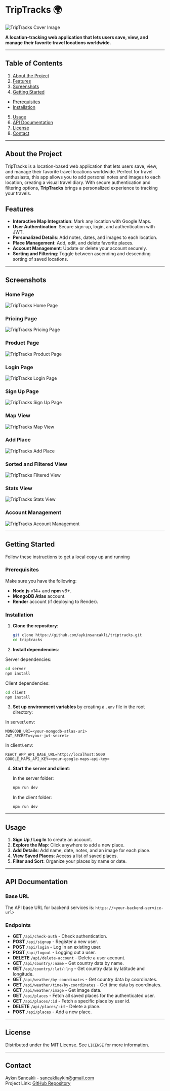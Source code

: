 # TripTracks 🌍

![TripTracks Cover Image](./assets/cover.jpg)

**A location-tracking web application that lets users save, view, and manage their favorite travel locations worldwide.**

---

## Table of Contents

1. [About the Project](#about-the-project)
2. [Features](#features)
3. [Screenshots](#screenshots)
4. [Getting Started](#getting-started)

- [Prerequisites](#prerequisites)
- [Installation](#installation)

5. [Usage](#usage)
6. [API Documentation](#api-documentation)
7. [License](#license)
8. [Contact](#contact)

---

## About the Project

TripTracks is a location-based web application that lets users save, view, and manage their favorite travel locations worldwide. Perfect for travel enthusiasts, this app allows you to add personal notes and images to each location, creating a visual travel diary. With secure authentication and filtering options, **TripTracks** brings a personalized experience to tracking your travels.

## Features

- **Interactive Map Integration**: Mark any location with Google Maps.
- **User Authentication**: Secure sign-up, login, and authentication with JWT.
- **Personalized Details**: Add notes, dates, and images to each location.
- **Place Management**: Add, edit, and delete favorite places.
- **Account Management**: Update or delete your account securely.
- **Sorting and Filtering**: Toggle between ascending and descending sorting of saved locations.

---

## Screenshots

### Home Page

![TripTracks Home Page](./assets/homepage.jpg)

### Pricing Page

![TripTracks Pricing Page](./assets/pricing.jpg)

### Product Page

![TripTracks Product Page](./assets/product.jpg)

### Login Page

![TripTracks Login Page](./assets/login.jpg)

### Sign Up Page

![TripTracks Sign Up Page](./assets/signup.jpg)

### Map View

![TripTracks Map View](./assets/map-view.jpg)

### Add Place

![TripTracks Add Place](./assets/add-place.jpg)

### Sorted and Filtered View

![TripTracks Filtered View](./assets/sorted-view.jpg)

### Stats View

![TripTracks Stats View](./assets/stats-view.jpg)

### Account Management

![TripTracks Account Management](./assets/account.jpg)

---

## Getting Started

Follow these instructions to get a local copy up and running

### Prerequisites

Make sure you have the following:

- **Node.js** v14+ and **npm** v6+.
- **MongoDB Atlas** account.
- **Render** account (if deploying to Render).

### Installation

1. **Clone the repository**:

   ```bash
   git clone https://github.com/aykinsancakli/triptracks.git
   cd triptracks
   ```

2. **Install dependencies**:

Server dependencies:

```bash
cd server
npm install
```

Client dependencies:

```bash
cd client
npm install
```

3. **Set up environment variables** by creating a `.env` file in the root directory:

In server/.env:

```plaintext
MONGODB_URI=<your-mongodb-atlas-uri>
JWT_SECRET=<your-jwt-secret>
```

In client/.env:

```plaintext
REACT_APP_API_BASE_URL=http://localhost:5000
GOOGLE_MAPS_API_KEY=<your-google-maps-api-key>
```

4. **Start the server and client**:

   In the server folder:

   ```bash
   npm run dev
   ```

   In the client folder:

   ```bash
   npm run dev
   ```

---

## Usage

1. **Sign Up / Log In** to create an account.
2. **Explore the Map**: Click anywhere to add a new place.
3. **Add Details**: Add name, date, notes, and an image for each place.
4. **View Saved Places**: Access a list of saved places.
5. **Filter and Sort**: Organize your places by name or date.

---

## API Documentation

### Base URL

The API base URL for backend services is:
`https://<your-backend-service-url>`

### Endpoints

- **GET** `/api/check-auth` - Check authentication.
- **POST** `/api/signup` - Register a new user.
- **POST** `/api/login` - Log in an existing user.
- **POST** `/api/logout` - Logging out a user.
- **DELETE** `/api/delete-account` - Delete a user account.
- **GET** `/api/country/:name` - Get country data by name.
- **GET** `/api/country/:lat/:lng` - Get country data by latitude and longitude.
- **GET** `/api/weather/by-coordinates` - Get country data by coordinates.
- **GET** `/api/weather/time/by-coordinates` - Get time data by coordinates.
- **GET** `/api/weather/image` - Get image data.
- **GET** `/api/places` - Fetch all saved places for the authenticated user.
- **GET** `/api/places/:id` - Fetch a specific place by user id.
- **DELETE** `/api/places/:id` - Delete a place.
- **POST** `/api/places` - Add a new place.

---

## License

Distributed under the MIT License. See `LICENSE` for more information.

---

## Contact

Aykın Sancaklı - [sancakliaykin@gmail.com](mailto:sancakliaykin@gmail.com)  
Project Link: [GitHub Repository](https://github.com/aykinsancakli/triptracks)
